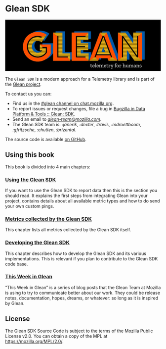 # Glean SDK

![Glean logo](glean.jpeg)

The `Glean SDK` is a modern approach for a Telemetry library and is part of the [Glean project](https://docs.telemetry.mozilla.org/concepts/glean/glean.html).

To contact us you can:
- Find us in the [#glean channel on chat.mozilla.org](https://chat.mozilla.org/#/room/#glean:mozilla.org).
- To report issues or request changes, file a bug in [Bugzilla in Data Platform & Tools :: Glean: SDK](https://bugzilla.mozilla.org/enter_bug.cgi?product=Data+Platform+and+Tools&component=Glean%3A+SDK&priority=P3&status_whiteboard=%5Btelemetry%3Aglean-rs%3Am%3F%5D).
- Send an email to *glean-team@mozilla.com*.
- The Glean SDK team is: *:janerik*, *:dexter*, *:travis*, *:mdroettboom*, *:gfritzsche*, *:chutten*, *:brizental*.

The source code is available [on GitHub](https://github.com/mozilla/glean/).

## Using this book

This book is divided into 4 main chapters:

### [Using the Glean SDK](user/index.html)

If you want to use the Glean SDK to report data then this is the section you should read.
It explains the first steps from integrating Glean into your project,
contains details about all available metric types
and how to do send your own custom pings.

### [Metrics collected by the Glean SDK](user/collected-metrics/metrics.md)

This chapter lists all metrics collected by the Glean SDK itself.

### [Developing the Glean SDK](dev/index.md)

This chapter describes how to develop the Glean SDK and its various implementations.
This is relevant if you plan to contribute to the Glean SDK code base.

### [This Week in Glean](appendix/twig.md)

“This Week in Glean” is a series of blog posts that the Glean Team at Mozilla is using to try to communicate better about our work.
They could be release notes, documentation, hopes, dreams, or whatever: so long as it is inspired by Glean.

## License

The Glean SDK Source Code is subject to the terms of the Mozilla Public License v2.0.
You can obtain a copy of the MPL at <https://mozilla.org/MPL/2.0/>.
